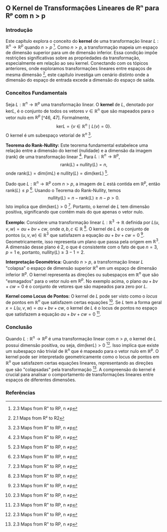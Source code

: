 ## O Kernel de Transformações Lineares de Rⁿ para Rᵖ com n > p

### Introdução
Este capítulo explora o conceito do **kernel** de uma transformação linear $L: \mathbb{R}^n \rightarrow \mathbb{R}^p$ quando $n > p$ [^47]. Como $n > p$, a transformação mapeia um espaço de dimensão superior para um de dimensão inferior. Essa condição impõe restrições significativas sobre as propriedades da transformação, especialmente em relação ao seu kernel. Conectando com os tópicos anteriores, onde exploramos transformações lineares entre espaços de mesma dimensão [^29], este capítulo investiga um cenário distinto onde a dimensão do espaço de entrada excede a dimensão do espaço de saída.

### Conceitos Fundamentais

Seja $L: \mathbb{R}^n \rightarrow \mathbb{R}^p$ uma transformação linear. O **kernel** de $L$, denotado por $\text{ker}L$, é o conjunto de todos os vetores $v \in \mathbb{R}^n$ que são mapeados para o vetor nulo em $\mathbb{R}^p$ [^46, 47]. Formalmente,
$$\text{ker}L = \{v \in \mathbb{R}^n \mid L(v) = 0\}.$$
O kernel é um subespaço vetorial de $\mathbb{R}^n$ [^46].

**Teorema do Rank-Nullity:** Este teorema fundamental estabelece uma relação entre a dimensão do kernel (nulidade) e a dimensão da imagem (rank) de uma transformação linear [^47]. Para $L: \mathbb{R}^n \rightarrow \mathbb{R}^p$,
$$\text{rank}(L) + \text{nullity}(L) = n,$$
onde $\text{rank}(L) = \text{dim}(\text{im}L)$ e $\text{nullity}(L) = \text{dim}(\text{ker}L)$ [^47].

Dado que $L: \mathbb{R}^n \rightarrow \mathbb{R}^p$ com $n > p$, a imagem de $L$ está contida em $\mathbb{R}^p$, então $\text{rank}(L) \leq p$ [^47]. Usando o Teorema do Rank-Nullity, temos
$$\text{nullity}(L) = n - \text{rank}(L) \geq n - p > 0.$$
Isto implica que $\text{dim}(\text{ker}L) > 0$ [^47]. Portanto, o kernel de $L$ tem dimensão positiva, significando que contém mais do que apenas o vetor nulo.

**Exemplo:** Considere uma transformação linear $L: \mathbb{R}^3 \rightarrow \mathbb{R}$ definida por $L(u, v, w) = au + bv + cw$, onde $a, b, c \in \mathbb{R}$ [^47]. O kernel de $L$ é o conjunto de pontos $(u, v, w) \in \mathbb{R}^3$ que satisfazem a equação $au + bv + cw = 0$ [^47]. Geometricamente, isso representa um plano que passa pela origem em $\mathbb{R}^3$. A dimensão desse plano é 2, o que é consistente com o fato de que $n = 3$, $p = 1$ e, portanto, $\text{nullity}(L) \geq 3 - 1 = 2$.

**Interpretação Geométrica:** Quando $n > p$, a transformação linear $L$ "colapsa" o espaço de dimensão superior $\mathbb{R}^n$ em um espaço de dimensão inferior $\mathbb{R}^p$. O kernel representa as direções ou subespaços em $\mathbb{R}^n$ que são "esmagados" para o vetor nulo em $\mathbb{R}^p$. No exemplo acima, o plano $au + bv + cw = 0$ é o conjunto de vetores que são mapeados para zero por $L$.

**Kernel como Locus de Pontos:** O kernel de $L$ pode ser visto como o *locus* de pontos em $\mathbb{R}^n$ que satisfazem certas equações [^47]. Se $L$ tem a forma geral $x = L(u, v, w) = au + bv + cw$, o kernel de $L$ é o locus de pontos no espaço que satisfazem a equação $au + bv + cw = 0$ [^47].

### Conclusão

Quando $L: \mathbb{R}^n \rightarrow \mathbb{R}^p$ é uma transformação linear com $n > p$, o kernel de $L$ possui dimensão positiva, ou seja, $\text{dim}(\text{ker}L) > 0$ [^47]. Isso implica que existe um subespaço não trivial de $\mathbb{R}^n$ que é mapeado para o vetor nulo em $\mathbb{R}^p$. O kernel pode ser interpretado geometricamente como o locus de pontos em $\mathbb{R}^n$ que satisfazem certas equações lineares, representando as direções que são "colapsadas" pela transformação [^47]. A compreensão do kernel é crucial para analisar o comportamento de transformações lineares entre espaços de diferentes dimensões.

### Referências
[^46]: 2.3 Maps from R" to RP, n ≠p
[^47]: 2.3 Maps from R" to RP, n ≠p
[^29]: 2.1 Maps from R² to R2
<!-- END -->